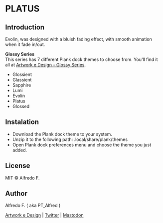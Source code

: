 # PLATUS

## Introduction    
  
Evolin, was designed with a bluish fading effect, with smooth animation when it fade in/out.  
  
**Glossy Series**  
This series has 7 different Plank dock themes to choose from. You'll find it all at [Artwork e Design - Glossy Series](https://artworkedesign.wordpress.com/tag/glossy-series/).

- Glossient
- Glassient
- Sapphire
- Lumi
- Evolin
- Platus
- Glossed  
  
## Instalation  
  
- Download the Plank dock theme to your system.
- Unzip it to the following path:  .local/share/plank/themes
- Open Plank dock preferences menu and choose the theme you just added. 
  
## License
  MIT © Alfredo F.  
  
## Author
Alfredo F. ( aka PT_Alfred )

[Artwork e Design](https://artworkedesign.wordpress.com)   |   [Twitter](https://twitter.com/ArtworkeDesign)    |    [Mastodon](https://mastodon.art/@PTalfred)
